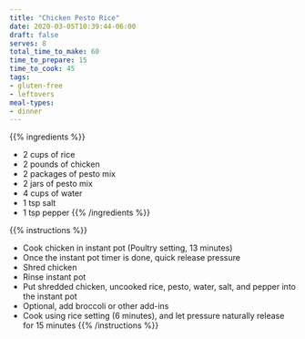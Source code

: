 ```yaml
---
title: "Chicken Pesto Rice"
date: 2020-03-05T10:39:44-06:00
draft: false
serves: 8
total_time_to_make: 60
time_to_prepare: 15
time_to_cook: 45
tags:
- gluten-free
- leftovers
meal-types:
- dinner
---
```


{{% ingredients %}}
- 2 cups of rice
- 2 pounds of chicken
- 2 packages of pesto mix
- 2 jars of pesto mix
- 4 cups of water
- 1 tsp salt
- 1 tsp pepper
{{% /ingredients %}}

{{% instructions %}}
- Cook chicken in instant pot (Poultry setting, 13 minutes)
- Once the instant pot timer is done, quick release pressure
- Shred chicken
- Rinse instant pot
- Put shredded chicken, uncooked rice, pesto, water, salt, and pepper into the instant pot
- Optional, add broccoli or other add-ins
- Cook using rice setting (6 minutes), and let pressure naturally release for 15 minutes
{{% /instructions %}}
